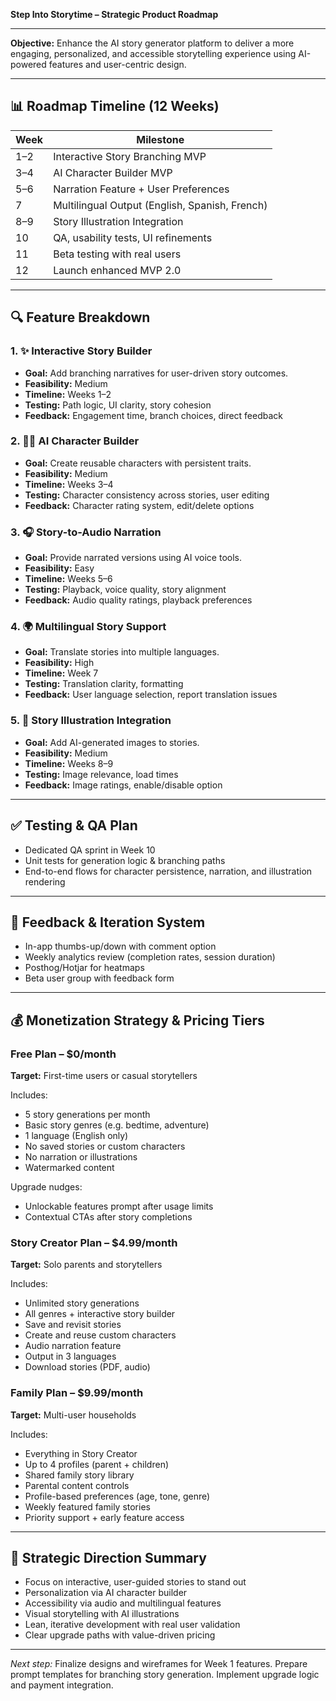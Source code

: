 **Step Into Storytime – Strategic Product Roadmap**

---

**Objective:** Enhance the AI story generator platform to deliver a more engaging, personalized, and accessible storytelling experience using AI-powered features and user-centric design.

---

## 📊 Roadmap Timeline (12 Weeks)

| Week | Milestone                                      |
| ---- | ---------------------------------------------- |
| 1–2  | Interactive Story Branching MVP                |
| 3–4  | AI Character Builder MVP                       |
| 5–6  | Narration Feature + User Preferences           |
| 7    | Multilingual Output (English, Spanish, French) |
| 8–9  | Story Illustration Integration                 |
| 10   | QA, usability tests, UI refinements            |
| 11   | Beta testing with real users                   |
| 12   | Launch enhanced MVP 2.0                        |

---

## 🔍 Feature Breakdown

### 1. ✨ Interactive Story Builder

- **Goal:** Add branching narratives for user-driven story outcomes.
- **Feasibility:** Medium
- **Timeline:** Weeks 1–2
- **Testing:** Path logic, UI clarity, story cohesion
- **Feedback:** Engagement time, branch choices, direct feedback

### 2. 🧙‍♂️ AI Character Builder

- **Goal:** Create reusable characters with persistent traits.
- **Feasibility:** Medium
- **Timeline:** Weeks 3–4
- **Testing:** Character consistency across stories, user editing
- **Feedback:** Character rating system, edit/delete options

### 3. 🎧 Story-to-Audio Narration

- **Goal:** Provide narrated versions using AI voice tools.
- **Feasibility:** Easy
- **Timeline:** Weeks 5–6
- **Testing:** Playback, voice quality, story alignment
- **Feedback:** Audio quality ratings, playback preferences

### 4. 🌍 Multilingual Story Support

- **Goal:** Translate stories into multiple languages.
- **Feasibility:** High
- **Timeline:** Week 7
- **Testing:** Translation clarity, formatting
- **Feedback:** User language selection, report translation issues

### 5. 🎨 Story Illustration Integration

- **Goal:** Add AI-generated images to stories.
- **Feasibility:** Medium
- **Timeline:** Weeks 8–9
- **Testing:** Image relevance, load times
- **Feedback:** Image ratings, enable/disable option

---

## ✅ Testing & QA Plan

- Dedicated QA sprint in Week 10
- Unit tests for generation logic & branching paths
- End-to-end flows for character persistence, narration, and illustration rendering

---

## 💬 Feedback & Iteration System

- In-app thumbs-up/down with comment option
- Weekly analytics review (completion rates, session duration)
- Posthog/Hotjar for heatmaps
- Beta user group with feedback form

---

## 💰 Monetization Strategy & Pricing Tiers

### Free Plan – $0/month

**Target:** First-time users or casual storytellers

Includes:

- 5 story generations per month
- Basic story genres (e.g. bedtime, adventure)
- 1 language (English only)
- No saved stories or custom characters
- No narration or illustrations
- Watermarked content

Upgrade nudges:

- Unlockable features prompt after usage limits
- Contextual CTAs after story completions

### Story Creator Plan – $4.99/month

**Target:** Solo parents and storytellers

Includes:

- Unlimited story generations
- All genres + interactive story builder
- Save and revisit stories
- Create and reuse custom characters
- Audio narration feature
- Output in 3 languages
- Download stories (PDF, audio)

### Family Plan – $9.99/month

**Target:** Multi-user households

Includes:

- Everything in Story Creator
- Up to 4 profiles (parent + children)
- Shared family story library
- Parental content controls
- Profile-based preferences (age, tone, genre)
- Weekly featured family stories
- Priority support + early feature access

---

## 🚀 Strategic Direction Summary

- Focus on interactive, user-guided stories to stand out
- Personalization via AI character builder
- Accessibility via audio and multilingual features
- Visual storytelling with AI illustrations
- Lean, iterative development with real user validation
- Clear upgrade paths with value-driven pricing

---

_Next step:_ Finalize designs and wireframes for Week 1 features. Prepare prompt templates for branching story generation. Implement upgrade logic and payment integration.
